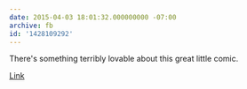 ```yaml
---
date: 2015-04-03 18:01:32.000000000 -07:00
archive: fb
id: '1428109292'
---
```


There's something terribly lovable about this great little comic.

[Link](https://lizclimo.tumblr.com/post/115429054999/happy-easter)
